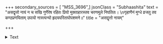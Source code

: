 +++
secondary_sources = [ "MSS_3696",]
jsonClass = "Subhaashita"
text = "असद्वृत्तो नायं न च सखि गुणैरेष रहितः प्रियो मुक्ताहारस्तव चरणमूले निपतितः।  \nगृहाणैनं मुग्धे व्रजतु तव कण्ठप्रणयिताम् उपायो नास्त्यन्यो हृदयपरितापोपशमने॥"
title = "असद्वृत्तो नायम्"

+++

<details><summary>Text</summary>

असद्वृत्तो नायं न च सखि गुणैरेष रहितः प्रियो मुक्ताहारस्तव चरणमूले निपतितः।  
गृहाणैनं मुग्धे व्रजतु तव कण्ठप्रणयिताम् उपायो नास्त्यन्यो हृदयपरितापोपशमने॥
</details>
